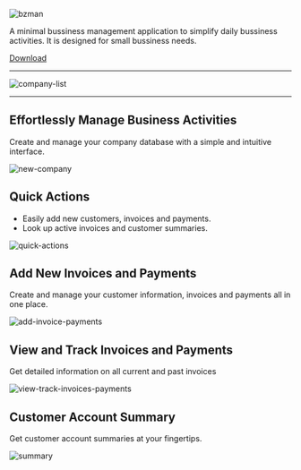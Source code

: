 ![bzman](logo.png)

A minimal bussiness management application to simplify daily bussiness activities. It is designed for small bussiness needs.

[Download](https://bzman.herokuapp.com/downloads)

---

![company-list](screenshots/CompanyList.png)

---
## Effortlessly Manage Business Activities

Create and manage your company database with a simple and intuitive interface.

![new-company](screenshots/NewDataBase.png)


## Quick Actions

- Easily add new customers, invoices and payments.
- Look up active invoices and customer summaries.

![quick-actions](screenshots/QuickActions.png)


## Add New Invoices and Payments

Create and manage your customer information, invoices and payments all in one place.

![add-invoice-payments](screenshots/ViewAllInvoices.png)


## View and Track Invoices and Payments

Get detailed information on all current and past invoices

![view-track-invoices-payments](screenshots/InvoiceDetails.png)


## Customer Account Summary

Get customer account summaries at your fingertips.

![summary](screenshots/QuickSummary.PNG)

